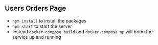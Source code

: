 ## Users Orders Page

- `npm install` to install the packages
- `npm start` to start the server
- Instead `docker-compose build` and `docker-compose up` will bring the service up and running